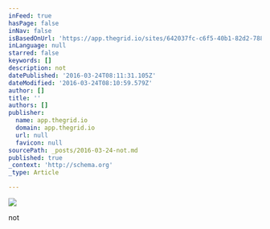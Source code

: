 ```yaml
---
inFeed: true
hasPage: false
inNav: false
isBasedOnUrl: 'https://app.thegrid.io/sites/642037fc-c6f5-40b1-82d2-78812668ca8b'
inLanguage: null
starred: false
keywords: []
description: not
datePublished: '2016-03-24T08:11:31.105Z'
dateModified: '2016-03-24T08:10:59.579Z'
author: []
title: ''
authors: []
publisher:
  name: app.thegrid.io
  domain: app.thegrid.io
  url: null
  favicon: null
sourcePath: _posts/2016-03-24-not.md
published: true
_context: 'http://schema.org'
_type: Article

---
```

![](https://the-grid-user-content.s3-us-west-2.amazonaws.com/4e02cb69-23c2-4b1f-a6cd-138b31c1a65f.jpg)

not